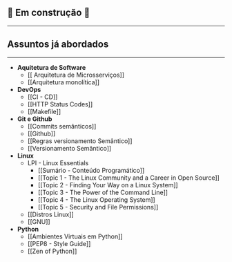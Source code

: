 
## 🚧 Em construção 🚧
---

## Assuntos já abordados

---

- **Aquitetura de Software**
	- [[ Arquitetura de Microsserviços]]
	- [[Arquitetura monolítica]]
- **DevOps**
	- [[CI - CD]]
	- [[HTTP Status Codes]]
	- [[Makefile]]
- **Git e Github**
	- [[Commits semânticos]]
	- [[Github]]
	- [[Regras versionamento Semântico]]
	- [[Versionamento Semântico]]
- **Linux**
	- LPI - Linux Essentials
		- [[Sumário - Conteúdo Programático]]
		- [[Topic 1 - The Linux Community and a Career in Open Source]]
		- [[Topic 2 - Finding Your Way on a Linux System]]
		- [[Topic 3 - The Power of the Command Line]]
		- [[Topic 4 - The Linux Operating System]]
		- [[Topic 5 - Security and File Permissions]]
	- [[Distros Linux]]
	- [[GNU]]
- **Python**
	- [[Ambientes Virtuais em Python]]
	- [[PEP8 - Style Guide]]
	- [[Zen of Python]]
